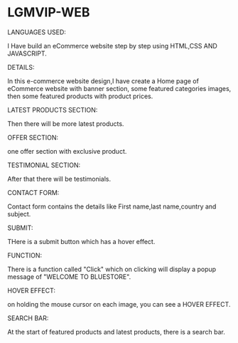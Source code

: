 # LGMVIP-WEB

LANGUAGES USED:

 I Have build an eCommerce website step by step using HTML,CSS AND JAVASCRIPT.
 
 DETAILS:
 
 In this e-commerce website design,I have create a Home page of eCommerce website with banner section, some featured categories images, then some featured products with product prices.
 
 LATEST PRODUCTS SECTION:
 
 Then there will be more latest products.
 
 OFFER SECTION:
 
 one offer section with exclusive product. 
 
 TESTIMONIAL SECTION:
 
 After that there will be testimonials.
 
 CONTACT FORM:
 
 Contact form contains the details like First name,last name,country and subject.
 
 SUBMIT:
 
 THere is a submit button which has a hover effect.
 
 FUNCTION:
 
 There is a function called "Click" which on clicking will display a popup message of "WELCOME TO BLUESTORE".
 
 HOVER EFFECT:
 
 on holding the mouse cursor on each image, you can see a HOVER EFFECT.
 
 SEARCH BAR:
 
 At the start of featured products and latest products, there is a search bar.

